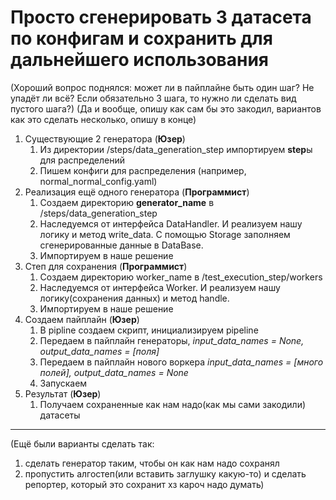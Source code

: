 # Просто сгенерировать 3 датасета по конфигам и сохранить для дальнейшего использования

(Хороший вопрос поднялся: может ли в пайплайне быть один шаг? Не упадёт ли всё? Если обязательно 3 шага, то нужно ли сделать вид пустого шага?)
(Да и вообще, опишу как сам бы это закодил, вариантов как это сделать несколько, опишу в конце)

1. Существующие 2 генератора (**Юзер**)
   1. Из директории /steps/data_generation_step импортируем **step**ы для распределений
   2. Пишем конфиги для распределения (например, normal_normal_config.yaml)
2. Реализация ещё одного генератора (**Программист**)
   1. Создаем директорию **generator_name** в /steps/data_generation_step
   2. Наследуемся от интерфейса DataHandler. И реализуем нашу логику и метод write_data. С помощью Storage заполняем сгенерированные данные в DataBase.
   3. Импортируем в наше решение
3. Степ для сохранения (**Программист**)
   1. Создаем директорию worker_name в /test_execution_step/workers
   2. Наследуемся от интерфейса Worker. И реализуем нашу логику(сохранения данных) и метод handle.
   3. Импортируем в наше решение
4. Создаем пайплайн (**Юзер**)
   1. В pipline создаем скрипт, инициализируем pipeline
   2. Передаем в пайплайн генераторы, _input_data_names = None, output_data_names = [поля]_
   3. Передаем в пайплайн нового воркера _input_data_names = [много полей], output_data_names = None_
   4. Запускаем
5. Результат (**Юзер**)
   1. Получаем сохраненные как нам надо(как мы сами закодили) датасеты

---

(Ещё были варианты сделать так: 
1. сделать генератор таким, чтобы он как нам надо сохранял
2. пропустить алгостеп(или вставить заглушку какую-то) и сделать репортер, который это сохранит
хз кароч надо думать)
